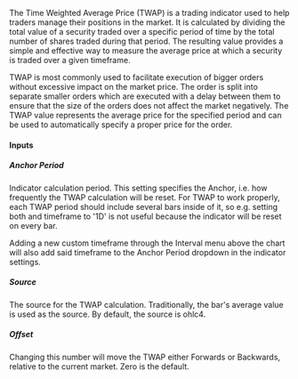 The Time Weighted Average Price (TWAP) is a trading indicator used to help traders manage their positions in the market. It is calculated by dividing the total value of a security traded over a specific period of time by the total number of shares traded during that period. The resulting value provides a simple and effective way to measure the average price at which a security is traded over a given timeframe.

TWAP is most commonly used to facilitate execution of bigger orders without excessive impact on the market price. The order is split into separate smaller orders which are executed with a delay between them to ensure that the size of the orders does not affect the market negatively. The TWAP value represents the average price for the specified period and can be used to automatically specify a proper price for the order.

#### Inputs

##### Anchor Period

Indicator calculation period. This setting specifies the Anchor, i.e. how frequently the TWAP calculation will be reset. For TWAP to work properly, each TWAP period should include several bars inside of it, so e.g. setting both and timeframe to '1D' is not useful because the indicator will be reset on every bar.

Adding a new custom timeframe through the Interval menu above the chart will also add said timeframe to the Anchor Period dropdown in the indicator settings.

##### Source

The source for the TWAP calculation. Traditionally, the bar's average value is used as the source. By default, the source is ohlc4.

##### Offset

Changing this number will move the TWAP either Forwards or Backwards, relative to the current market. Zero is the default.
